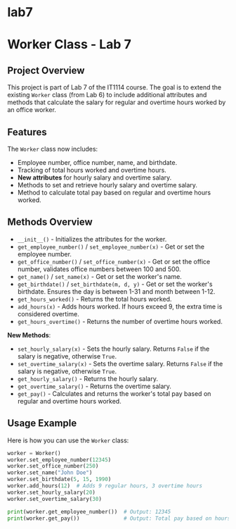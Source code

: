 # lab7
# Worker Class - Lab 7

## Project Overview
This project is part of Lab 7 of the IT1114 course. The goal is to extend the existing `Worker` class (from Lab 6) to include additional attributes and methods that calculate the salary for regular and overtime hours worked by an office worker.

## Features
The `Worker` class now includes:
- Employee number, office number, name, and birthdate.
- Tracking of total hours worked and overtime hours.
- **New attributes** for hourly salary and overtime salary.
- Methods to set and retrieve hourly salary and overtime salary.
- Method to calculate total pay based on regular and overtime hours worked.

## Methods Overview
- `__init__()` - Initializes the attributes for the worker.
- `get_employee_number()` / `set_employee_number(x)` - Get or set the employee number.
- `get_office_number()` / `set_office_number(x)` - Get or set the office number, validates office numbers between 100 and 500.
- `get_name()` / `set_name(x)` - Get or set the worker's name.
- `get_birthdate()` / `set_birthdate(m, d, y)` - Get or set the worker's birthdate. Ensures the day is between 1-31 and month between 1-12.
- `get_hours_worked()` - Returns the total hours worked.
- `add_hours(x)` - Adds hours worked. If hours exceed 9, the extra time is considered overtime.
- `get_hours_overtime()` - Returns the number of overtime hours worked.

**New Methods**:
- `set_hourly_salary(x)` - Sets the hourly salary. Returns `False` if the salary is negative, otherwise `True`.
- `set_overtime_salary(x)` - Sets the overtime salary. Returns `False` if the salary is negative, otherwise `True`.
- `get_hourly_salary()` - Returns the hourly salary.
- `get_overtime_salary()` - Returns the overtime salary.
- `get_pay()` - Calculates and returns the worker's total pay based on regular and overtime hours worked.

## Usage Example
Here is how you can use the `Worker` class:
```python
worker = Worker()
worker.set_employee_number(12345)
worker.set_office_number(250)
worker.set_name("John Doe")
worker.set_birthdate(5, 15, 1990)
worker.add_hours(12)  # Adds 9 regular hours, 3 overtime hours
worker.set_hourly_salary(20)
worker.set_overtime_salary(30)

print(worker.get_employee_number())  # Output: 12345
print(worker.get_pay())              # Output: Total pay based on hours and overtime
